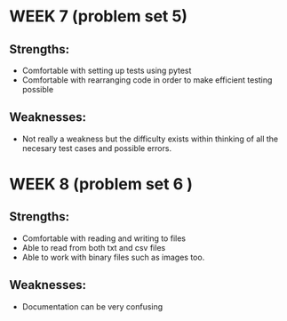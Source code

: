 # WEEK 7 (problem set 5)

## Strengths:
- Comfortable with setting up tests using pytest
- Comfortable with rearranging code in order to make efficient testing possible
## Weaknesses:
- Not really a weakness but the difficulty exists within thinking of all the necesary test cases and possible errors.

# WEEK 8 (problem set 6 )

## Strengths:
- Comfortable with reading and writing to files
- Able to read from both txt and csv files
- Able to work with binary files such as images too.
## Weaknesses:
- Documentation can be very confusing